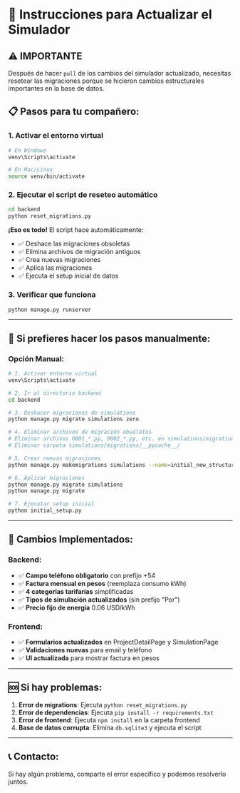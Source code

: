 # 🚀 Instrucciones para Actualizar el Simulador

## ⚠️ IMPORTANTE
Después de hacer `pull` de los cambios del simulador actualizado, necesitas resetear las migraciones porque se hicieron cambios estructurales importantes en la base de datos.

## 📋 Pasos para tu compañero:

### 1. Activar el entorno virtual
```bash
# En Windows
venv\Scripts\activate

# En Mac/Linux
source venv/bin/activate
```

### 2. Ejecutar el script de reseteo automático
```bash
cd backend
python reset_migrations.py
```

**¡Eso es todo!** El script hace automáticamente:
- ✅ Deshace las migraciones obsoletas
- ✅ Elimina archivos de migración antiguos  
- ✅ Crea nuevas migraciones
- ✅ Aplica las migraciones
- ✅ Ejecuta el setup inicial de datos

### 3. Verificar que funciona
```bash
python manage.py runserver
```

---

## 🔧 Si prefieres hacer los pasos manualmente:

### Opción Manual:
```bash
# 1. Activar entorno virtual
venv\Scripts\activate

# 2. Ir al directorio backend
cd backend

# 3. Deshacer migraciones de simulations
python manage.py migrate simulations zero

# 4. Eliminar archivos de migración obsoletos
# Eliminar archivos 0001_*.py, 0002_*.py, etc. en simulations/migrations/
# Eliminar carpeta simulations/migrations/__pycache__/

# 5. Crear nuevas migraciones
python manage.py makemigrations simulations --name=initial_new_structure

# 6. Aplicar migraciones
python manage.py migrate simulations
python manage.py migrate

# 7. Ejecutar setup inicial
python initial_setup.py
```

---

## 🎯 Cambios Implementados:

### Backend:
- ✅ **Campo teléfono obligatorio** con prefijo +54
- ✅ **Factura mensual en pesos** (reemplaza consumo kWh)
- ✅ **4 categorías tarifarias** simplificadas
- ✅ **Tipos de simulación actualizados** (sin prefijo "Por")
- ✅ **Precio fijo de energía** 0.06 USD/kWh

### Frontend:
- ✅ **Formularios actualizados** en ProjectDetailPage y SimulationPage
- ✅ **Validaciones nuevas** para email y teléfono
- ✅ **UI actualizada** para mostrar factura en pesos

---

## 🆘 Si hay problemas:

1. **Error de migrations**: Ejecuta `python reset_migrations.py`
2. **Error de dependencias**: Ejecuta `pip install -r requirements.txt`
3. **Error de frontend**: Ejecuta `npm install` en la carpeta frontend
4. **Base de datos corrupta**: Elimina `db.sqlite3` y ejecuta el script

---

## 📞 Contacto:
Si hay algún problema, comparte el error específico y podemos resolverlo juntos.
